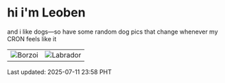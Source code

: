 # hi i'm Leoben

and i like dogs—so have some random dog pics that change whenever my CRON feels like it

|  |  |
|--------|----------|
| ![Borzoi](https://random-dog-vercel.vercel.app/api/random-borzoi?v=1752249496) | ![Labrador](https://random-dog-vercel.vercel.app/api/random-labrador?v=1752249496) |

Last updated: 2025-07-11 23:58 PHT
